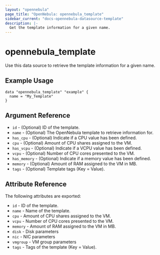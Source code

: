 ```yaml
---
layout: "opennebula"
page_title: "OpenNebula: opennebula_template"
sidebar_current: "docs-opennebula-datasource-template"
description: |-
  Get the template information for a given name.
---
```


# opennebula_template

Use this data source to retrieve the template information for a given name.

## Example Usage

```hcl
data "opennebula_template" "example" {
  name = "My_Template"
}
```

## Argument Reference

* `id` - (Optional) ID of the template.
* `name` - (Optional) The OpenNebula template to retrieve information for.
* `has_cpu` - (Optional) Indicate if a CPU value has been defined.
* `cpu` - (Optional) Amount of CPU shares assigned to the VM.
* `has_vcpu` - (Optional) Indicate if a VCPU value has been defined.
* `vcpu` - (Optional) Number of CPU cores presented to the VM.
* `has_memory` - (Optional) Indicate if a memory value has been defined.
* `memory` - (Optional) Amount of RAM assigned to the VM in MB.
* `tags` - (Optional) Template tags (Key = Value).

## Attribute Reference

The following attributes are exported:

* `id` - ID of the template.
* `name` - Name of the template.
* `cpu` - Amount of CPU shares assigned to the VM.
* `vcpu` - Number of CPU cores presented to the VM.
* `memory` - Amount of RAM assigned to the VM in MB.
* `disk` - Disk parameters
* `nic` - NIC parameters
* `vmgroup` - VM group parameters
* `tags` - Tags of the template (Key = Value).
